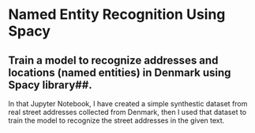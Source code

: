 # Named Entity Recognition Using Spacy


## Train a model to recognize addresses and locations (named entities) in Denmark using Spacy library##.

In that Jupyter Notebook, I have created a simple synthestic dataset from real street addresses collected from Denmark, then I used that dataset to train the model to recognize the street addresses in the given text.
